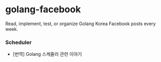 # golang-facebook
Read, implement, test, or organize Golang Korea Facebook posts every week.



### Scheduler

- [번역] Golang 스케쥴러 관련 이야기

